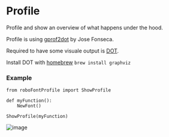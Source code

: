 # Profile

Profile and show an overview of what happens under the hood.

Profile is using [gprof2dot](https://github.com/jrfonseca/gprof2dot) by Jose Fonseca.

Required to have some visuale output is [DOT](http://www.graphviz.org/download/). 

Install DOT with [homebrew](https://brew.sh)  `brew install graphviz`

### Example

	from roboFontProfile import ShowProfile
	
	def myFunction():
		NewFont()
	
	ShowProfile(myFunction)


![image](profile.png)
